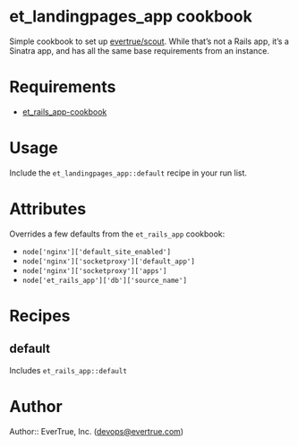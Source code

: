 # et_landingpages_app cookbook

Simple cookbook to set up [evertrue/scout](https://github.com/evertrue/scout).
While that’s not a Rails app, it’s a Sinatra app, and has all the same base
requirements from an instance.

# Requirements

* [et_rails_app-cookbook](https://github.com/evertrue/et_rails_app-cookbook)

# Usage

Include the `et_landingpages_app::default` recipe in your run list.

# Attributes

Overrides a few defaults from the `et_rails_app` cookbook:

* `node['nginx']['default_site_enabled']`
* `node['nginx']['socketproxy']['default_app']`
* `node['nginx']['socketproxy']['apps']`
* `node['et_rails_app']['db']['source_name']`

# Recipes

## default

Includes `et_rails_app::default`

# Author

Author:: EverTrue, Inc. (<devops@evertrue.com>)

